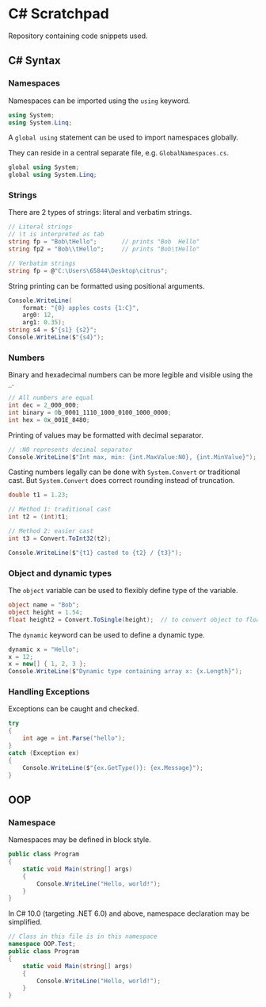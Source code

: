 # C# Scratchpad

Repository containing code snippets used.

## C# Syntax

### Namespaces

Namespaces can be imported using the `using` keyword.

```csharp
using System;
using System.Linq;
```

A `global using` statement can be used to import namespaces globally.

They can reside in a central separate file, e.g. `GlobalNamespaces.cs`.

```csharp
global using System;
global using System.Linq;
```

### Strings

There are 2 types of strings: literal and verbatim strings.

```csharp
// Literal strings
// \t is interpreted as tab
string fp = "Bob\tHello";       // prints "Bob  Hello"
string fp2 = "Bob\\tHello";     // prints "Bob\tHello"

// Verbatim strings
string fp = @"C:\Users\65844\Desktop\citrus";
```

String printing can be formatted using positional arguments.

```csharp
Console.WriteLine(
    format: "{0} apples costs {1:C}",
    arg0: 12,
    arg1: 0.35);
string s4 = $"{s1} {s2}";
Console.WriteLine($"{s4}");
```

### Numbers

Binary and hexadecimal numbers can be more legible and visible using the `_`.

```csharp
// All numbers are equal
int dec = 2_000_000;
int binary = 0b_0001_1110_1000_0100_1000_0000;
int hex = 0x_001E_8480;
```

Printing of values may be formatted with decimal separator.

```csharp
// :N0 represents decimal separator
Console.WriteLine($"Int max, min: {int.MaxValue:N0}, {int.MinValue}");
```

Casting numbers legally can be done with `System.Convert` or traditional cast. But `System.Convert` does correct rounding instead of truncation.

```csharp
double t1 = 1.23;

// Method 1: traditional cast
int t2 = (int)t1;

// Method 2: easier cast
int t3 = Convert.ToInt32(t2);

Console.WriteLine($"{t1} casted to {t2} / {t3}");
```

### Object and dynamic types

The `object` variable can be used to flexibly define type of the variable.

```csharp
object name = "Bob";
object height = 1.54;
float height2 = Convert.ToSingle(height);  // to convert object to float
```

The `dynamic` keyword can be used to define a dynamic type.

```csharp
dynamic x = "Hello";
x = 12;
x = new[] { 1, 2, 3 };
Console.WriteLine($"Dynamic type containing array x: {x.Length}");
```

### Handling Exceptions

Exceptions can be caught and checked.

```csharp
try
{
    int age = int.Parse("hello");
}
catch (Exception ex)
{
    Console.WriteLine($"{ex.GetType()}: {ex.Message}");
}
```

## OOP

### Namespace

Namespaces may be defined in block style.

```csharp
public class Program
{
    static void Main(string[] args)
    {
        Console.WriteLine("Hello, world!");
    }
}
```

In C# 10.0 (targeting .NET 6.0) and above, namespace declaration may be simplified.

```csharp
// Class in this file is in this namespace
namespace OOP.Test;
public class Program
{
    static void Main(string[] args)
    {
        Console.WriteLine("Hello, world!");
    }
}
```
